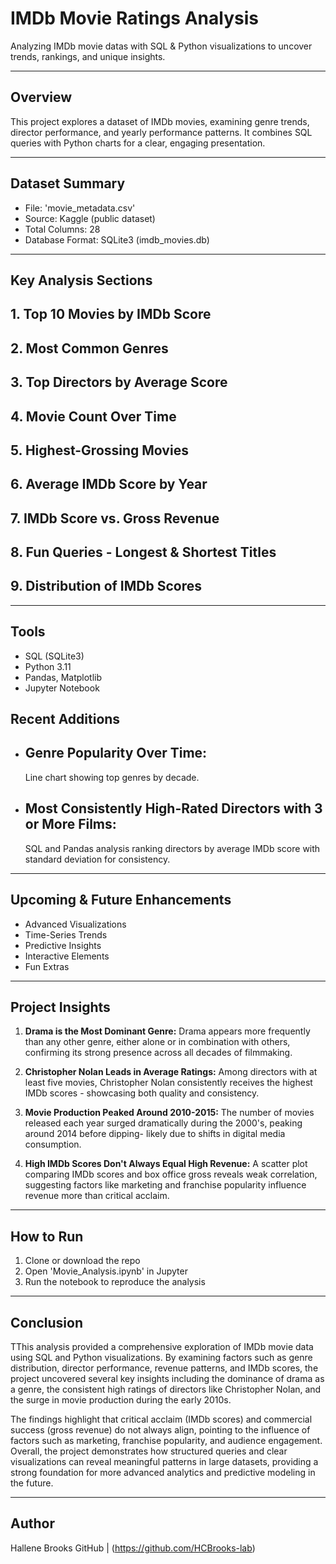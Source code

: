 # IMDb Movie Ratings Analysis

Analyzing IMDb movie datas with SQL & Python visualizations to uncover trends, rankings, and unique insights. 

---

## Overview

This project explores a dataset of IMDb movies, examining genre trends, director performance, and yearly performance patterns. It combines SQL queries with Python charts for a clear, engaging presentation. 

---

## Dataset Summary

- File: 'movie_metadata.csv'
- Source: Kaggle (public dataset)
- Total Columns: 28
- Database Format: SQLite3 (imdb_movies.db)

---

## Key Analysis Sections 

## 1. Top 10 Movies by IMDb Score 
## 2. Most Common Genres 
## 3. Top Directors by Average Score
## 4. Movie Count Over Time
## 5. Highest-Grossing Movies 
## 6. Average IMDb Score by Year
## 7. IMDb Score vs. Gross Revenue
## 8. Fun Queries - Longest & Shortest Titles
## 9. Distribution of IMDb Scores

---

## Tools

- SQL (SQLite3)
- Python 3.11
- Pandas, Matplotlib
- Jupyter Notebook

## Recent Additions 

- ## Genre Popularity Over Time:
  Line chart showing top genres by decade. 
- ## Most Consistently High-Rated Directors with 3 or More Films:
  SQL and Pandas analysis ranking directors by average IMDb score with standard
  deviation for consistency. 

---

## Upcoming & Future Enhancements

- Advanced Visualizations
- Time-Series Trends
- Predictive Insights
- Interactive Elements
- Fun Extras 
 
---
 

## Project Insights

1. **Drama is the Most Dominant Genre:**
   Drama appears more frequently than any other genre, either alone or in
   combination with others, confirming its strong presence across all decades
   of filmmaking.

2. **Christopher Nolan Leads in Average Ratings:**
   Among directors with at least five movies, Christopher Nolan consistently
   receives the highest IMDb scores - showcasing both quality and
   consistency.

3. **Movie Production Peaked Around 2010-2015:**
   The number of movies released each year surged dramatically during the
   2000's, peaking around 2014 before dipping- likely due to shifts in
   digital media consumption.

4. **High IMDb Scores Don't Always Equal High Revenue:**
   A scatter plot comparing IMDb scores and box office gross reveals weak
   correlation, suggesting factors like marketing and franchise popularity
   influence revenue more than critical acclaim. 


---

## How to Run

1. Clone or download the repo
2. Open 'Movie_Analysis.ipynb' in Jupyter
3. Run the notebook to reproduce the analysis

---

## Conclusion 

TThis analysis provided a comprehensive exploration of IMDb movie data using SQL and Python visualizations. By examining factors such as genre distribution, director performance, revenue patterns, and IMDb scores, the project uncovered several key insights including the dominance of drama as a genre, the consistent high ratings of directors like Christopher Nolan, and the surge in movie production during the early 2010s.

The findings highlight that critical acclaim (IMDb scores) and commercial success (gross revenue) do not always align, pointing to the influence of factors such as marketing, franchise popularity, and audience engagement. Overall, the project demonstrates how structured queries and clear visualizations can reveal meaningful patterns in large datasets, providing a strong foundation for more advanced analytics and predictive modeling in the future.

---

## Author

Hallene Brooks 
GitHub | (https://github.com/HCBrooks-lab) 
